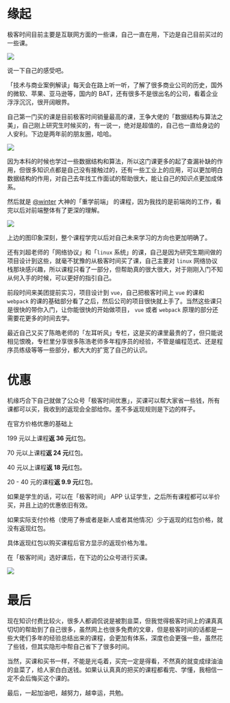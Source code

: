 # 缘起

极客时间目前主要是互联网方面的一些课，自己一直在用，下边是自己目前买过的一些课。

![](https://windliangblog.oss-cn-beijing.aliyuncs.com/geek1.jpg)

说一下自己的感受吧。

「技术与商业案例解读」每天会在路上听一听，了解了很多商业公司的历史，国外的微软、苹果、亚马逊等，国内的 BAT，还有很多不是很出名的公司，看着企业浮浮沉沉，很开阔眼界。

自己第一门买的课是目前极客时间销量最高的课，王争大佬的「数据结构与算法之美」，自己刚上研究生时候买的，有一说一，绝对是超值的，自己也一直给身边的人安利。下边是两年前的朋友圈，哈哈。

![](https://windliangblog.oss-cn-beijing.aliyuncs.com/geek2.jpg)

因为本科的时候也学过一些数据结构和算法，所以这门课更多的起了查漏补缺的作用，但很多知识点都是自己没有接触过的，还有一些工业上的应用，可以更加明白数据结构的作用，对自己去年找工作面试的帮助很大，能让自己的知识点更加成体系。

然后就是 [@winter](https://www.zhihu.com/people/ec03b8e839a6fb763e1b8113455362db) 大神的「重学前端」 的课程，因为我找的是前端岗的工作，看完以后对前端整体有了更深的理解。

![](https://windliangblog.oss-cn-beijing.aliyuncs.com/geek3.jpg)

上边的图印象深刻，整个课程学完以后对自己未来学习的方向也更加明确了。

还有刘超老师的「网络协议」和「`linux` 系统」的课，自己是因为研究生期间做的项目设计到这些，就毫不犹豫的从极客时间买了课，自己主要对 `linux` 网络协议栈那块感兴趣，所以课程只看了一部分，但帮助真的很大很大，对于刚刚入门不知从何入手的时候，可以更好的指引自己。

前段时间来美团提前实习，项目设计到 `vue`，自己把极客时间上 `vue` 的课和 `webpack` 的课的基础部分看了之后，然后公司的项目很快就上手了。当然这些课只是很快的带你入门，让你能很快的开始做项目， `vue` 或者 `webpack` 原理的部分还需要花更多的时间去学。

最近自己又买了陈皓老师的「左耳听风」专栏，这是买的课里最贵的了，但只能说相见恨晚，专栏里分享很多陈浩老师多年程序员的经验，不管是编程范式、还是程序员练级等等一些部分，都大大的扩宽了自己的认识。

# 优惠

机缘巧合下自己就做了公众号「极客时间优惠」，买课可以帮大家省一些钱，所有课都可以买，我收到的返现会全部给你。差不多返现规则是下边的样子。

在官方价格优惠的基础上

199 元以上课程**返 36 元**红包。

70 元以上课程**返 24 元**红包。

40 元以上课程**返 18 元**红包。

20 - 40 元的课程**返 9.9 元**红包。

如果是学生的话，可以在「极客时间」 APP 认证学生，之后所有课程都可以半价买，并且上边的优惠依旧有效。

如果实际支付价格（使用了券或者是新人或者其他情况）少于返现的红包价格，就没有返现红包。

具体返现红包以购买课程后官方显示的返现价格为准。

在「极客时间」选好课后，在下边的公众号进行买课。

![](https://windliangblog.oss-cn-beijing.aliyuncs.com/geektimemp.png)

# 最后

现在知识付费比较火，很多人都调侃说是被割韭菜，但我觉得极客时间上的课真真切切的帮助到了自己很多，虽然网上也很多免费的文章，但是极客时间的话都是一些大佬们多年的经验总结出来的课程，会更加有体系，深度也会更强一些，虽然花了些钱，但其实隐形中帮自己省下了很多时间。

当然，买课和买书一样，不能是光屯着，买完一定是得看，不然真的就变成绿油油的韭菜了，给人家白白送钱。如果认认真真的把买的课程都看完、学懂，我相信一定不会后悔买这个课的。

最后，一起加油吧，越努力，越幸运，共勉。